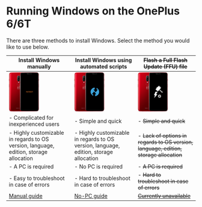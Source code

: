 # Running Windows on the OnePlus 6/6T

There are three methods to install Windows. Select the method you would like to use below.

| **Install Windows manually** | **Install Windows using automated scripts** | ~~**Flash a Full Flash Update (FFU) file**~~
|------------------------------------------------------------------------------------------------------------------------|-------------------------------------------------------------------------------------------------------------------|-------------------------------------------------------------------------------------------------------------------
| <a href="1-partition.md"><img src="https://github.com/WoA-OnePlus-6-Series/WoA-on-OnePlus6-Series/blob/main/guide/zmanual.png" width="80"></a> | <a href="nopc.md"><img src="https://github.com/WoA-OnePlus-6-Series/WoA-on-OnePlus6-Series/blob/main/guide/znopc.png" width="80"></a> | <a href="ffu.md"><img src="https://github.com/WoA-OnePlus-6-Series/WoA-on-OnePlus6-Series/blob/main/guide/zffu.png" width="80"></a>
| - Complicated for inexperienced users | - Simple and quick | - ~~Simple and quick~~
| - Highly customizable in regards to OS version, language, edition, storage allocation | - Highly customizable in regards to OS version, language, edition, storage allocation | - ~~Lack of options in regards to OS version, language, edition, storage allocation~~
| - A PC is required | - No PC is required | - ~~A PC is required~~
| - Easy to troubleshoot in case of errors | - Hard to troubleshoot in case of errors | - ~~Hard to troubleshoot in case of errors~~
| [Manual guide](1-partition.md) | [No-PC guide](nopc.md) | ~~[Currently unavailable](ffu.md)~~
